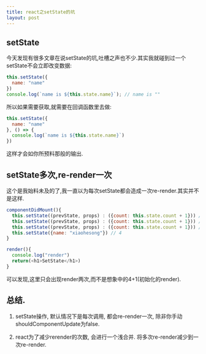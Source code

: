 ```yaml
---
title: react之setState的坑
layout: post
---
```


## setState
今天发现有很多文章在说setState的坑,吐槽之声也不少.其实我就碰到过一个 setState不会立即改变数据:

```js
this.setState({
  name: "name"
})
console.log(`name is ${this.state.name}`); // name is ""
```

所以如果需要获取,就需要在回调函数里去做:

```js
this.setState({
  name: "name"
}, () => {
  console.log(`name is ${this.state.name}`)
})
```

这样才会如你所预料那般的输出.

## setState多次,re-render一次

这个是我始料未及的了,我一直以为每次setState都会造成一次re-render.其实并不是这样.

```js
componentDidMount(){
  this.setState((prevState, props) : ({count: this.state.count + 1})) // 1
  this.setState((prevState, props) : ({count: this.state.count + 1})) // 2
  this.setState((prevState, props) : ({count: this.state.count + 1})) // 3
  this.setState({name: "xiaohesong"}) // 4
}

render(){
  console.log("render")
  return(<h1>SetState</h1>)
}
```

可以发现,这里只会出现render两次,而不是想象中的4+1(初始化的render).

## 总结.

1. setState操作, 默认情况下是每次调用, 都会re-render一次, 除非你手动shouldComponentUpdate为false.

2. react为了减少rerender的次数, 会进行一个浅合并. 将多次re-render减少到一次re-render.